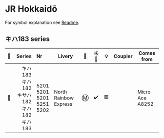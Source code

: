 # JR Hokkaidō

For symbol explanation see [Readme](./readme.md).

## キハ183 series

🧰 | Series | Nr | Livery | 🚃 | ☀️🚨 | 💡 | Coupler | Comes from
:-: | --: | :-- | --- | :-: | :-: | :-: | :-: | ---
🛄 | キハ183<br>キハ182<br>キサハ182<br>キハ182<br>キハ183 | 5201<br>5201<br>5201<br>5251<br>5202 | North Rainbow Express | Ⓜ️ | ✔️ | 🟥 || Micro Ace A8252
